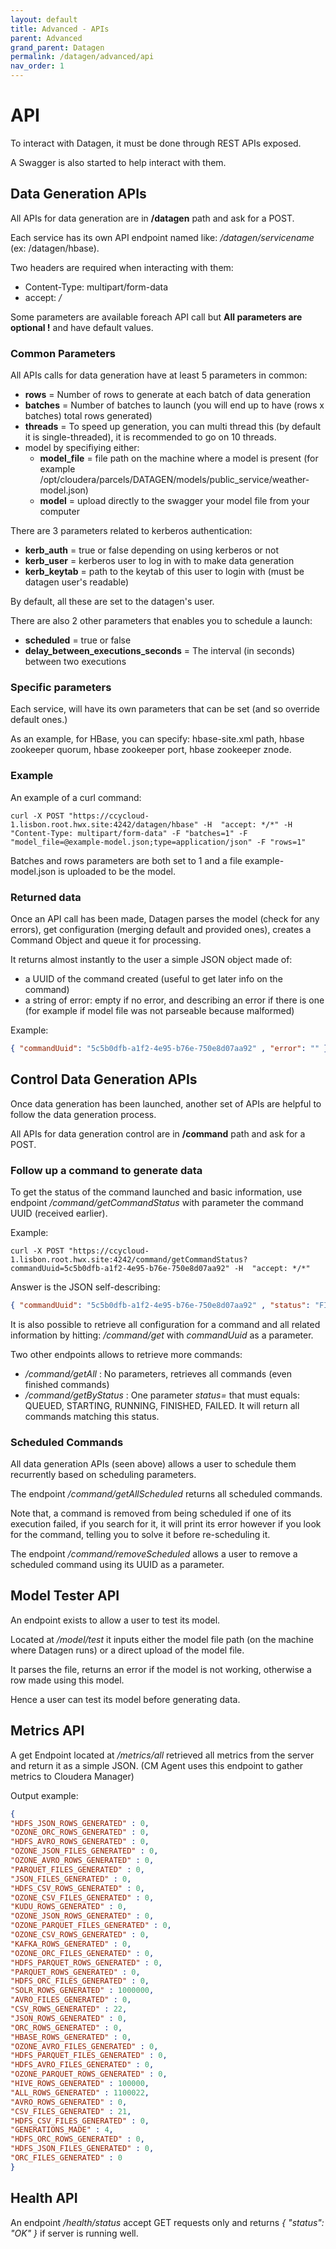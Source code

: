 ```yaml
---
layout: default
title: Advanced - APIs
parent: Advanced
grand_parent: Datagen
permalink: /datagen/advanced/api
nav_order: 1
---
```


# API

To interact with Datagen, it must be done through REST APIs exposed. 

A Swagger is also started to help interact with them.


## Data Generation APIs

All APIs for data generation are in **/datagen** path and ask for a POST.

Each service has its own API endpoint named like: _/datagen/servicename_ (ex: /datagen/hbase).


Two headers are required when interacting with them:

 - Content-Type: multipart/form-data
 - accept: */*

Some parameters are available foreach API call but **All parameters are optional !** and have default values.


### Common Parameters

All APIs calls for data generation have at least 5 parameters in common:

* **rows** = Number of rows to generate at each batch of data generation
* **batches** = Number of batches to launch (you will end up to have (rows x batches) total rows generated)
* **threads** = To speed up generation, you can multi thread this (by default it is single-threaded), it is recommended to go on 10 threads.
* model by specifiying either:
    * **model_file** = file path on the machine where a model is present (for example /opt/cloudera/parcels/DATAGEN/models/public_service/weather-model.json)
    * **model** = upload directly to the swagger your model file from your computer

There are 3 parameters related to kerberos authentication:

* **kerb_auth** = true or false depending on using kerberos or not
* **kerb_user** = kerberos user to log in with to make data generation
* **kerb_keytab** = path to the keytab of this user to login with (must be datagen user's readable)

By default, all these are set to the datagen's user.

There are also 2 other parameters that enables you to schedule a launch:

* **scheduled** = true or false
* **delay_between_executions_seconds** = The interval (in seconds) between two executions


### Specific parameters

Each service, will have its own parameters that can be set (and so override default ones.)

As an example, for HBase, you can specify: hbase-site.xml path, hbase zookeeper quorum, hbase zookeeper port, hbase zookeeper znode.


### Example

An example of a curl command:

```shell
curl -X POST "https://ccycloud-1.lisbon.root.hwx.site:4242/datagen/hbase" -H  "accept: */*" -H  "Content-Type: multipart/form-data" -F "batches=1" -F "model_file=@example-model.json;type=application/json" -F "rows=1"
```

Batches and rows parameters are both set to 1 and a file example-model.json is uploaded to be the model.


### Returned data

Once an API call has been made, Datagen parses the model (check for any errors), get configuration (merging default and provided ones), creates a Command Object and queue it for processing.

It returns almost instantly to the user a simple JSON object made of: 

- a UUID of the command created (useful to get later info on the command)
- a string of error: empty if no error, and describing an error if there is one (for example if model file was not parseable because malformed)

Example:
```json
{ "commandUuid": "5c5b0dfb-a1f2-4e95-b76e-750e8d07aa92" , "error": "" }
```


## Control Data Generation APIs

Once data generation has been launched, another set of APIs are helpful to follow the data generation process.

All APIs for data generation control are in **/command** path and ask for a POST.

### Follow up a command to generate data

To get the status of the command launched and basic information, use endpoint _/command/getCommandStatus_ with parameter the command UUID (received earlier).

Example:

```shell
curl -X POST "https://ccycloud-1.lisbon.root.hwx.site:4242/command/getCommandStatus?commandUuid=5c5b0dfb-a1f2-4e95-b76e-750e8d07aa92" -H  "accept: */*"
```

Answer is the JSON self-describing:

```json
{ "commandUuid": "5c5b0dfb-a1f2-4e95-b76e-750e8d07aa92" , "status": "FINISHED" , "comment": "" , "progress": "100.0" ,  "duration": "3ms" }
```

It is also possible to retrieve all configuration for a command and all related information by hitting: _/command/get_ with _commandUuid_ as a parameter.

Two other endpoints allows to retrieve more commands:

- _/command/getAll_ : No parameters, retrieves all commands (even finished commands)
- _/command/getByStatus_ : One parameter _status=_ that must equals: QUEUED, STARTING, RUNNING, FINISHED, FAILED. It will return all commands matching this status.


### Scheduled Commands

All data generation APIs (seen above) allows a user to schedule them recurrently based on scheduling parameters.

The endpoint _/command/getAllScheduled_ returns all scheduled commands.

Note that, a command is removed from being scheduled if one of its execution failed, if you search for it, it will print its error however if you look for the command, telling you to solve it before re-scheduling it.

The endpoint _/command/removeScheduled_ allows a user to remove a scheduled command using its UUID as a parameter.


## Model Tester API

An endpoint exists to allow a user to test its model.

Located at _/model/test_ it inputs either the model file path (on the machine where Datagen runs) or a direct upload of the model file.

It parses the file, returns an error if the model is not working, otherwise a row made using this model.

Hence a user can test its model before generating data.


## Metrics API

A get Endpoint located at _/metrics/all_ retrieved all metrics from the server and return it as a simple JSON. (CM Agent uses this endpoint to gather metrics to Cloudera Manager)

Output example:

```json
{ 
"HDFS_JSON_ROWS_GENERATED" : 0,
"OZONE_ORC_ROWS_GENERATED" : 0,
"HDFS_AVRO_ROWS_GENERATED" : 0,
"OZONE_JSON_FILES_GENERATED" : 0,
"OZONE_AVRO_ROWS_GENERATED" : 0,
"PARQUET_FILES_GENERATED" : 0,
"JSON_FILES_GENERATED" : 0,
"HDFS_CSV_ROWS_GENERATED" : 0,
"OZONE_CSV_FILES_GENERATED" : 0,
"KUDU_ROWS_GENERATED" : 0,
"OZONE_JSON_ROWS_GENERATED" : 0,
"OZONE_PARQUET_FILES_GENERATED" : 0,
"OZONE_CSV_ROWS_GENERATED" : 0,
"KAFKA_ROWS_GENERATED" : 0,
"OZONE_ORC_FILES_GENERATED" : 0,
"HDFS_PARQUET_ROWS_GENERATED" : 0,
"PARQUET_ROWS_GENERATED" : 0,
"HDFS_ORC_FILES_GENERATED" : 0,
"SOLR_ROWS_GENERATED" : 1000000,
"AVRO_FILES_GENERATED" : 0,
"CSV_ROWS_GENERATED" : 22,
"JSON_ROWS_GENERATED" : 0,
"ORC_ROWS_GENERATED" : 0,
"HBASE_ROWS_GENERATED" : 0,
"OZONE_AVRO_FILES_GENERATED" : 0,
"HDFS_PARQUET_FILES_GENERATED" : 0,
"HDFS_AVRO_FILES_GENERATED" : 0,
"OZONE_PARQUET_ROWS_GENERATED" : 0,
"HIVE_ROWS_GENERATED" : 100000,
"ALL_ROWS_GENERATED" : 1100022,
"AVRO_ROWS_GENERATED" : 0,
"CSV_FILES_GENERATED" : 21,
"HDFS_CSV_FILES_GENERATED" : 0,
"GENERATIONS_MADE" : 4,
"HDFS_ORC_ROWS_GENERATED" : 0,
"HDFS_JSON_FILES_GENERATED" : 0,
"ORC_FILES_GENERATED" : 0
}
```


## Health API

An endpoint _/health/status_ accept GET requests only and returns _{ "status": "OK" }_ if server is running well.
